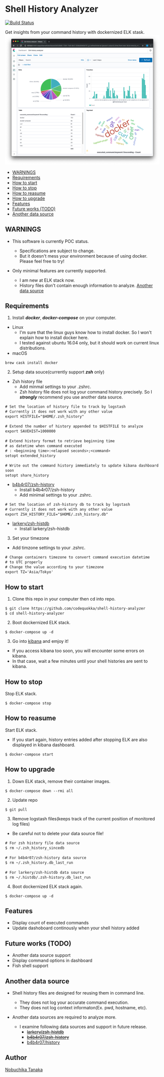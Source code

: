 # Shell History Analyzer

[![Build Status](https://travis-ci.org/codequokka/shell-history-analyzer.svg?branch=master)](https://travis-ci.org/codequokka/shell-history-analyzer)

Get insights from your command history with dockernized ELK stask.
![dashboard](/docs/images/dashboard.png)

- [WARNINGS](#warnings)
- [Requirements](#requirements)
- [How to start](#how-to-start)
- [How to stop](#how-to-stop)
- [How to reasume](#how-to-reasume)
- [How to upgrade](#how-to-upgrade)
- [Features](#features)
- [Future works (TODO)](#future-works-todo)
- [Another data source](#another-data-source)


## WARNINGS

- This software is currently POC status.
  - Specifications are subject to change.
  - But it doesn't mess your environment because of using docker.
    Please feel free to try!

- Only minimal features are currently supported.
  - I am new at ELK stack now.
  - History files don't contain enough information to analyze.
    [Another data source](#another-data-source)


## Requirements

1. Install ___docker___, ___docker-compose___ on your computer.
- Linux
  - I'm sure that the linux guys know how to install docker.
    So I won't explain how to install docker here.
  - I tested against ubuntu 16.04 only,
    but it should work on current linux distributions.
- macOS
```
brew cask install docker
```

2. Setup data souce(currently support ___zsh___ only)
- Zsh history file
  - Add minmal settings to your .zshrc.
  - Zsh history file does not log your command history precisely.
    So I ___strongly___ recommend you use another data source.
```
# Set the location of history file to track by logstash
# Currently it does not work with any other value
export HISTFILE="$HOME/.zsh_history"

# Extend the number of history appended to $HISTFILE to analyze
export SAVEHIST=1000000

# Extend history format to retrieve beginning time
# as datetime when command executed
# : <beginning time>:<elapsed seconds>;<command>
setopt extended_history

# Write out the command history immediately to update kibana dashboard soon
setopt share_history
```

- [b4b4r07/zsh-history](https://github.com/b4b4r07/zsh-history)
  - Install b4b4r07/zsh-history
  - Add minimal settings to your .zshrc.
```
# Set the location of zsh-history db to track by logstash
# Currently it does not work with any other value
export ZSH_HISTORY_FILE="$HOME/.zsh_history.db"
```

- [larkery/zsh-histdb](https://github.com/larkery/zsh-histdb)
  - Install larkery/zsh-histdb

3. Set your timezone
- Add timzone settings to your .zshrc.
```
# Change containers timezone to convert command execution datetime
# to UTC properly
# Change the value according to your timezone
export TZ='Asia/Tokyo'
```


## How to start

1. Clone this repo in your computer then cd into repo.
```
$ git clone https://github.com/codequokka/shell-history-analyzer
$ cd shell-history-analyzer
```

2. Boot dockernized ELK stack.
```
$ docker-compose up -d
```

3. Go into [kibana](http://127.0.0.1:5601) and emjoy it!
- If you access kibana too soon, you will encounter some errors on kibana.
- In that case, wait a few minutes until your shell histories are sent to kibana.


## How to stop

Stop ELK stack.
```
$ docker-compose stop
```


## How to reasume

Start ELK stack.
- If you start again, history entries added after stopping ELK
  are also displayed in kibana dashboard.
```
$ docker-compose start
```


## How to upgrade

1. Down ELK stack, remove their container images.
```
$ docker-compose down --rmi all
```

2. Update repo
```
$ git pull
```

3. Remove logstash files(keeps track of the current position of monitored log files)
- Be careful not to delete your data source file!
```
# For zsh history file data source
$ rm ~/.zsh_history_sincedb

# For b4b4r07/zsh-history data source
$ rm ~/.zsh_history.db_last_run

# For larkery/zsh-histdb data source
$ rm ~/.histdb/.zsh-history.db_last_run
```

4. Boot dockernized ELK stack again.
```
$ docker-compose up -d
```


## Features

- Display count of executed commands
- Update dashoboard continously when your shell history added


## Future works (TODO)

- Another data source support
- Display command options in dashboard
- Fish shell support


## Another data source

- Shell history files are designed for reusing them in command line.
  - They does not log your accurate command execution.
  - They does not log context informaton(Ex. pwd, hostname, etc).

- Another data sources are required to analyze more.
  - I examine following data sources and support in future release.
    - ~~[larkery/zsh-histdb](https://github.com/larkery/zsh-histdb)~~
    - ~~[b4b4r07/zsh-history](https://github.com/b4b4r07/zsh-history)~~
    - [b4b4r07/history](https://github.com/b4b4r07/history)


## Author

[Nobuchika Tanaka](https://github.com/codequokka)
